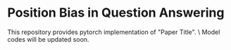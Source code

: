 # Position Bias in Question Answering
This repository provides pytorch implementation of "Paper Title". \\
Model codes will be updated soon.

